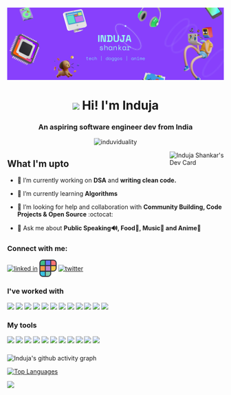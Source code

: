 ![Header](Header.jpg)
<h1 align="center"><img src="https://c.tenor.com/xS_t2ANBv9UAAAAi/elsalla.gif" width=48> Hi! I'm Induja</h1>
<h3 align="center">An aspiring software engineer dev from India</h3>

<p align="center"> <img src="https://komarev.com/ghpvc/?username=induviduality&color=8840fc" alt="induviduality" /> </p>

<a href="https://app.daily.dev/induja"><img src="https://api.daily.dev/devcards/5db4826aa891449e8aa3b1faa24b54c8.png?r=7l9" width="25%" align="right" alt="Induja Shankar's Dev Card"/></a>
## What I'm upto

  - 🔭 I’m currently working on **DSA** and **writing clean code.**
  
  - 🌱 I’m currently learning **Algorithms**
  
  - 🤝 I’m looking for help and collaboration with **Community Building, Code Projects & Open Source** :octocat:
  
  - 💬 Ask me about **Public Speaking🔊, Food🍕, Music🎵 and Anime🗻**

<h3 align="left">Connect with me:</h3>
<p align="left">
  <a href="https://www.linkedin.com/in/indujashankar/" target="blank"><img src="https://www.vectorlogo.zone/logos/linkedin/linkedin-icon.svg" align="center" alt="linked in" height=40 /></a>
  <a href="https://www.polywork.com/induja" target="blank"><img src="https://github.com/induviduality/induviduality/blob/main/polywork-rubix-icon-color.png" align="center" alt="polywork" height=40 /></a>
  <a href="https://twitter.com/indujashankar" target="blank"><img align="center" src="https://www.vectorlogo.zone/logos/twitter/twitter-official.svg" alt="twitter" height=38 /></a>
</p>

### I've worked with
<img src="https://cdn.jsdelivr.net/gh/devicons/devicon/icons/cplusplus/cplusplus-original.svg" height=40 /> <img src="https://cdn.jsdelivr.net/gh/devicons/devicon/icons/python/python-original.svg" height=40 /> <img src="https://cdn.jsdelivr.net/gh/devicons/devicon/icons/dart/dart-original.svg" height=40 /> <img src="https://www.vectorlogo.zone/logos/flutterio/flutterio-icon.svg" height=40 /> <img src="https://cdn.jsdelivr.net/gh/devicons/devicon/icons/elixir/elixir-original.svg" height=40 /> <img src="https://cdn.jsdelivr.net/gh/devicons/devicon/icons/mysql/mysql-original-wordmark.svg" height=40 /> <img src="https://www.vectorlogo.zone/logos/git-scm/git-scm-icon.svg" height=40 /> <img src="https://www.vectorlogo.zone/logos/w3_html5/w3_html5-icon.svg" height=40 /> <img src="https://cdn.jsdelivr.net/gh/devicons/devicon/icons/css3/css3-original.svg" height=40 /> <img src="https://www.vectorlogo.zone/logos/firebase/firebase-icon.svg" height=40 /> <img src="https://cdn.jsdelivr.net/gh/devicons/devicon/icons/c/c-original.svg" height=40 /> <img src="https://cdn.jsdelivr.net/gh/devicons/devicon/icons/java/java-original.svg" height=40 />

### My tools
<img src="https://cdn.jsdelivr.net/gh/devicons/devicon/icons/vim/vim-original.svg" height=40 /> <img src="https://cdn.jsdelivr.net/gh/devicons/devicon/icons/jetbrains/jetbrains-original.svg" height=40 /> <img src="https://cdn.jsdelivr.net/gh/devicons/devicon/icons/vscode/vscode-original.svg" height=40 /> <img src="https://cdn.jsdelivr.net/gh/devicons/devicon/icons/ubuntu/ubuntu-plain.svg" height=40 />  <img src="https://www.vectorlogo.zone/logos/github/github-icon.svg" height=40 /> <img src="https://www.vectorlogo.zone/logos/gitlab/gitlab-icon.svg" height=40 /> <img src="https://www.vectorlogo.zone/logos/unity3d/unity3d-icon.svg" height=40 /> <img src="https://cdn.jsdelivr.net/gh/devicons/devicon/icons/firefox/firefox-original.svg" height=40 /> <img src="https://cdn.jsdelivr.net/gh/devicons/devicon/icons/jupyter/jupyter-original-wordmark.svg" height=40 /> <img src="https://cdn.jsdelivr.net/gh/devicons/devicon/icons/figma/figma-original.svg" height=40 /> <img src="https://www.vectorlogo.zone/logos/framer/framer-icon.svg" height=40 />

### 

![Induja's github activity graph](https://github-stats-graph.herokuapp.com/graph?username=induviduality&bg_color=000000&color=8840fc&line=e63061&point=9afff1&hide_border=true)

[![Top Languages](https://github-readme-stats.vercel.app/api/top-langs/?username=induviduality&show_icons=true&theme=midnight-purple&layout=compact&hide_border=true&exclude_repo=quantum-dice-hack&langs_count=10&card_width=1000)](https://github.com/anuraghazra/github-readme-stats)


![](https://hit.yhype.me/github/profile?user_id=53386868)
